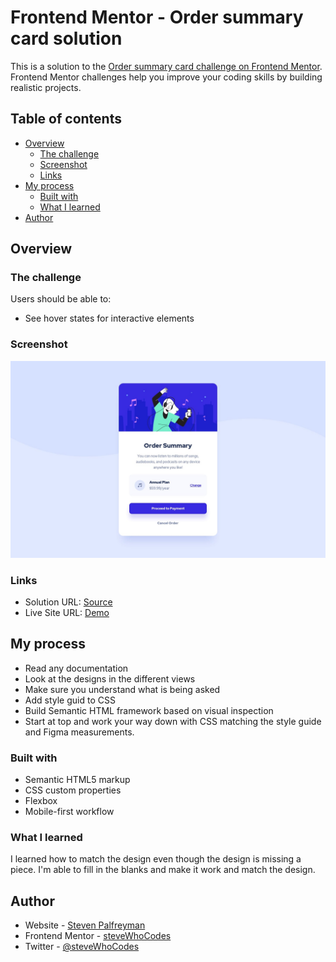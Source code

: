 # Frontend Mentor - Order summary card solution

This is a solution to the [Order summary card challenge on Frontend Mentor](https://www.frontendmentor.io/challenges/order-summary-component-QlPmajDUj). Frontend Mentor challenges help you improve your coding skills by building realistic projects.

## Table of contents

- [Overview](#overview)
  - [The challenge](#the-challenge)
  - [Screenshot](#screenshot)
  - [Links](#links)
- [My process](#my-process)
  - [Built with](#built-with)
  - [What I learned](#what-i-learned)
- [Author](#author)

## Overview

### The challenge

Users should be able to:

- See hover states for interactive elements

### Screenshot

![](images/desktop-design.jpg)

### Links

- Solution URL: [Source](https://github.com/steveWhoCodes/order-summary-component)
- Live Site URL: [Demo](https://stevewhocodes.github.io/order-summary-component/)

## My process

- Read any documentation
- Look at the designs in the different views
- Make sure you understand what is being asked
- Add style guid to CSS
- Build Semantic HTML framework based on visual inspection
- Start at top and work your way down with CSS matching the style guide and Figma measurements.

### Built with

- Semantic HTML5 markup
- CSS custom properties
- Flexbox
- Mobile-first workflow

### What I learned

I learned how to match the design even though the design is missing a piece. I'm able to fill in the blanks and make it work and match the design.

## Author

- Website - [Steven Palfreyman](https://www.stevewhocodes.com)
- Frontend Mentor - [steveWhoCodes](https://www.frontendmentor.io/profile/steveWhoCodes)
- Twitter - [@steveWhoCodes](https://www.twitter.com/stevewhocodes)
